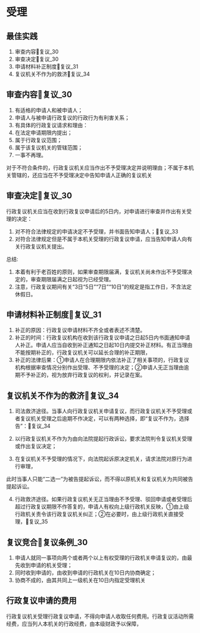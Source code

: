 
# 受理

## 最佳实践

1. 审查内容🚪复议_30
2. 审查决定🚪复议_30
3. 申请材料补正制度🚪复议_31
4. 复议机关不作为的救济🚪复议_34



## 审查内容🚪复议_30
1. 有适格的申请人和被申请人；
2. 申请人与被申请行政复议的行政行为有利害关系；
3. 有具体的行政复议请求和理由：
4. 在法定申请期限内提出；
5. 属于行政复议范围；
6. 属于该复议机关的管辖范围；
7. 一事不再理。

对于不符合条件的，行政复议机关应当作出不予受理决定并说明理由；不属于本机关管辖的，还应当在不予受理决定中告知申请人正确的复议机关

## 审查决定🚪复议_30

行政复议机关应当在收到行政复议申请后的5日内，对申请进行审查并作出有关受理的决定：

1. 对不符合法律规定的申请决定不予受理，并书面告知申请人；🚪复议_33
2. 对符合法律规定但是不属于本机关受理的行政复议申请，应当告知申请人向有关行政复议机关提出。

总结:
1. 本着有利于老百姓的原则，如果审查期限届满，复议机关尚未作出不予受理决定的，审查期限届满之日起视为已经受理。
2. 注意，行政复议期间有关“3日“5日”“7日”“10日”的规定是指工作日，不含法定休假日。


## 申请材料补正制度🚪复议_31

1. 补正的原因：行政复议申请材料不齐全或者表述不清楚。
2. 补正的时间：行政复议机构在收到该行政复议申请之日起5日内书面通知申请人补正。申请人应当自收到补正通知之日起10日内提交补正材料。有正当理由不能按期补正的，行政复议机关可以延长合理的补正期限，
3. 补正的法律后果：①申请人在合理期限内依法补正了相关事项的，行政复议机构根据审查情况分别作出受理、不予受理的决定；②申请人无正当理由逾期不予补正的，视为放弃行政复议的权利，并记录在案。

## 复议机关不作为的救济🚪复议_34

1. 司法救济途径。当事人向行政复议机关申请复议，而行政复议机关不予受理或者复议机关受理之后逾期不作决定，可以有两种选择，即“复议不作为，选择告”：🚪复议_34

2. 以行政复议机关不作为为由向法院提起行政诉讼，要求法院判令复议机关受理或作出复议决定；
3. 在复议机关不予受理的情况下，向法院起诉原决定机关，请求法院对原行为进行审理，

此时当事人只能“二选一”为被告提起诉讼，而不得以原机关和复议机关为共同被告提起诉讼。

4. 行政救济途径。如果行政复议机关无正当理由不予受理、驳回申请或者受理后超过行政复议期限不作答复的，申请人有权向上级行政机关反映，①由上级行政机关责令该行政复议机关纠正；②在必要时，由上级行政机关直接受理，🚪复议_35



## 复议竞合🚪复议条例_30

1. 申请人就同一事项向两个或者两个以上有权受理的行政机关申请复议的，由最先收到申请的机关受理；
2. 同时收到申请的，由收到申请的行政机关在10日内协商确定；
3. 协商不成的，由其共同上一级机关在10日内指定受理机关



## 行政复议申请的费用


行政复议机关受理行政复议申请，不得向申请人收取任何费用。行政复议活动所需经费，应当列人本机关的行政经费，由本级财政予以保障，
